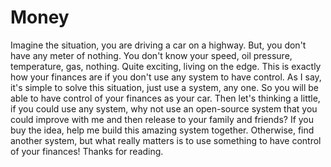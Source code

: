 # Money
Imagine the situation, you are driving a car on a highway. But, you don't have any meter of nothing. You don't know your speed, oil pressure, temperature, gas, nothing. Quite exciting, living on the edge. This is exactly how your finances are if you don't use any system to have control. As I say, it's simple to solve this situation, just use a system, any one. So you will be able to have control of your finances as your car. Then let's thinking a little, if you could use any system, why not use an open-source system that you could improve with me and then release to your family and friends? If you buy the idea, help me build this amazing system together. Otherwise, find another system, but what really matters is to use something to have control of your finances! Thanks for reading.
